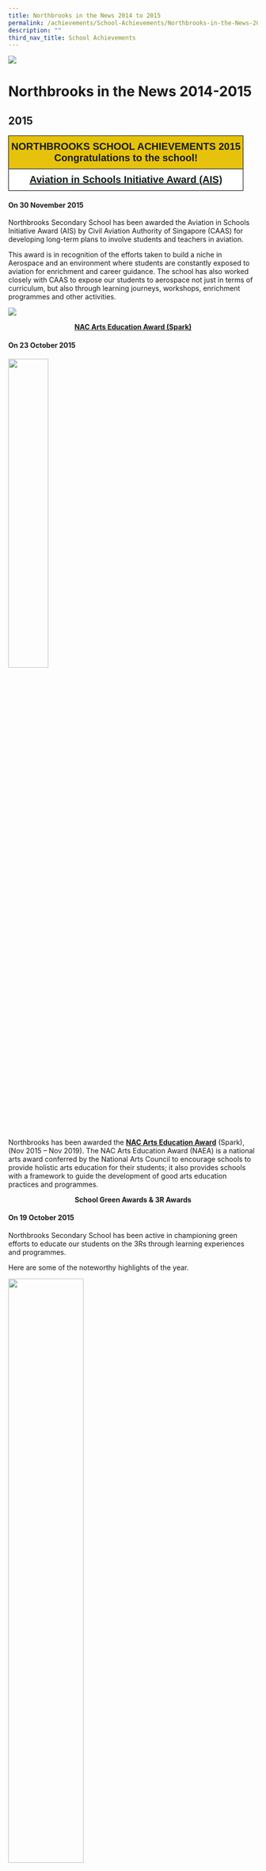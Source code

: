 ```yaml
---
title: Northbrooks in the News 2014 to 2015
permalink: /achievements/School-Achievements/Northbrooks-in-the-News-2014-2015/
description: ""
third_nav_title: School Achievements
---
```

![](/images/achievements.jpg)

Northbrooks in the News 2014-2015
=================================

2015
----

<style type="text/css">
.tg  {border-collapse:collapse;border-spacing:0;}
.tg td{border-color:black;border-style:solid;border-width:1px;font-family:Arial, sans-serif;font-size:14px;
  overflow:hidden;padding:10px 5px;word-break:normal;}
.tg th{border-color:black;border-style:solid;border-width:1px;font-family:Arial, sans-serif;font-size:14px;
  font-weight:normal;overflow:hidden;padding:10px 5px;word-break:normal;}
.tg .tg-q3by{background-color:#FFF;color:#141D1C;font-size:20px;font-weight:bold;text-align:center;text-decoration:underline;
  vertical-align:top}
.tg .tg-wvsv{background-color:#E6C20C;color:#141D1C;font-size:20px;font-weight:bold;text-align:center;vertical-align:top}
</style>
<table class="tg">
<thead>
  <tr>
    <th class="tg-wvsv"><span style="color:#141D1C">NORTHBROOKS SCHOOL ACHIEVEMENTS 2015</span><br><span style="color:#141D1C">Congratulations to the school!</span></th>
  </tr>
</thead>
<tbody>
  <tr>
    <td class="tg-q3by">Aviation in Schools Initiative Award (AIS)</td>
  </tr>
</tbody>
</table>

#### On 30 November 2015


Northbrooks Secondary School has been awarded the Aviation in Schools Initiative Award (AIS) by Civil Aviation Authority of Singapore (CAAS) for developing long-term plans to involve students and teachers in aviation.

This award is in recognition of the efforts taken to build a niche in Aerospace and an environment where students are constantly exposed to aviation for enrichment and career guidance. The school has also worked closely with CAAS to expose our students to aerospace not just in terms of curriculum, but also through learning journeys, workshops, enrichment programmes and other activities.

![](/images/ach.png)

<center> <u><b>NAC Arts Education Award (Spark)</b></u> </center>


#### On 23 October 2015

<img src="/images/NAC%20Arts%20Education%20Award%20(Spark).jpg" style="width:40%">

Northbrooks has been awarded the <u><b>NAC Arts Education Award</b></u> (Spark), (Nov 2015 – Nov 2019). The NAC Arts Education Award (NAEA) is a national arts award conferred by the National Arts Council to encourage schools to provide holistic arts education for their students; it also provides schools with a framework to guide the development of good arts education practices and programmes.


<center> <b>School Green Awards & 3R Awards</b> </center>

#### On 19 October 2015

  

Northbrooks Secondary School has been active in championing green efforts to educate our students on the 3Rs through learning experiences and programmes.  
  
Here are some of the noteworthy highlights of the year.

<img src="/images/Green.jpeg" style="width:55%">

In October 2014, Lower Secondary students learned how to make recycled flowers from plastic bags in a Values-In-Action project entitled ‘Tribute to Our Unsung Heroes’. These carnation bouquets and some handwritten messages were presented to our non-teaching and cleaning staff to show our appreciation towards them.

<img src="/images/Green2.jpeg" style="width:55%">

The Secondary 2 students designed games booths from recycled materials as part of their post-examination activities in May 2015. Students were invited to try out the games to win prizes.  
  
These efforts have been recognised at the SEC-Starhub School Green Awards (SGA) and 3R Awards this year, with Northbrooks being awarded the <b>Lotus Sustained Achievement Award</b> and the <b>Gold Award</b> respectively!


<center> <u><b>N6 Cluster Frisbee Competition</b></u> </center>


#### On 10 September 2015

<img src="/images/Green3.jpeg" style="width:240px;height:260px;margin-left:15px;" align = "right">


During the <b>N6 Cluster Sports Fiesta</b> that was held on 28th August, Northbrooks sent two teams of students and one team of teachers to compete in the Ultimate Frisbee competition.  
  

One team of students emerged  <b>CHAMPIONS</b> and the other team of students came in <b>6th out of 10</b>! Our students were truly gracious champions as they also cheered for other schools when they were playing the game. Their team spirit, fortitude in competition and graciousness certainly embodied the school values and Champion mindset that we aspire for our students to achieve.

The staff team came in 4th out of 7 teams.


<center> <u><b>SG50 Inter-Cluster Ultimate Frisbee Competition</b></u> </center>


#### On 28 May 2015

![](/images/Green4.png)

Ministry of Education's Physical Education and Sports Education Branch organized an Inter-cluster Ultimate Frisbee Competition (Youth Celebrate! Jubilee Cup) for schools on 25th May 2015.  Our cluster, N6 emerged as overall SECOND position in the North Zone! The champion team would represent the zone in the national competition against the 3 other zones.

![](/images/Green5.png)


Four of our student councillors have been training hard under the tutelage of Ms Irene Heng, HOD PE from Yio Chu Kang Secondary School and they were part of the team that came in Second!


<style type="text/css">
.tg  {border-collapse:collapse;border-spacing:0;}
.tg td{border-color:black;border-style:solid;border-width:1px;font-family:Arial, sans-serif;font-size:14px;
  overflow:hidden;padding:10px 5px;word-break:normal;}
.tg th{border-color:black;border-style:solid;border-width:1px;font-family:Arial, sans-serif;font-size:14px;
  font-weight:normal;overflow:hidden;padding:10px 5px;word-break:normal;}
.tg .tg-tzkj{font-size:100%;font-weight:bold;text-align:center;vertical-align:top}
.tg .tg-amwm{font-weight:bold;text-align:center;vertical-align:top}
.tg .tg-0lax{text-align:left;vertical-align:top}
</style>
<table class="tg">
<thead>
  <tr>
    <th class="tg-tzkj">Name</th>
    <th class="tg-amwm">Class</th>
  </tr>
</thead>
<tbody>
  <tr>
    <td class="tg-0lax">ANDI PUTRA B NORMAN</td>
    <td class="tg-0lax">3G</td>
  </tr>
  <tr>
    <td class="tg-0lax">MAS ATHIRAH BTE MAZALI</td>
    <td class="tg-0lax">3G</td>
  </tr>
  <tr>
    <td class="tg-0lax">IMRAN IMTIAZ BARAKATHULLA</td>
    <td class="tg-0lax">3T1</td>
  </tr>
  <tr>
    <td class="tg-0lax">LEUNG WEI YENG</td>
    <td class="tg-0lax">3T1</td>
  </tr>
</tbody>
</table>

<center> <u><b>Good Neighbour Award 2015</b></u> </center>

#### On 27 May 2015


<img src="/images/Green6.jpeg" style="width:240px;height:240px;margin-left:15px;" align = "right">

The Good Neighbour Award Ceremony 2015 was held on 23 May 2015, Saturday. Eleazar Zyrille Magundayao from Sec 1Empathy received the <b>Good Neighbour Award – National Award (Student Category).</b>  She has demonstrated exemplary neighbourly spirit.  Her kind deeds for her neighbours are a great inspiration for others to emulate (the full story is appended in Annex A). During this Award Ceremony, 14 National Recipients (Open and Student Category) was honoured, including Zyrille.  There will also be a week-long exhibition where the Good Neighbour Award 2015 recipients and their inspiring stories will be showcased at the HDB Community Week 2015 exhibition, from 24 May to 31 May 2015 at the HDB Hub Mall at Toa Payoh.


![](/images/Green7.png)


### 2014

<style type="text/css">
.tg  {border-collapse:collapse;border-spacing:0;}
.tg td{border-color:black;border-style:solid;border-width:1px;font-family:Arial, sans-serif;font-size:14px;
  overflow:hidden;padding:10px 5px;word-break:normal;}
.tg th{border-color:black;border-style:solid;border-width:1px;font-family:Arial, sans-serif;font-size:14px;
  font-weight:normal;overflow:hidden;padding:10px 5px;word-break:normal;}
.tg .tg-wvsv{background-color:#E6C20C;color:#141D1C;font-size:20px;font-weight:bold;text-align:center;vertical-align:top}
.tg .tg-9112{background-color:#FFF;font-size:20px;font-weight:bold;text-align:center;text-decoration:underline;vertical-align:top}
</style>
<table class="tg">
<thead>
  <tr>
    <th class="tg-wvsv"><span style="color:#141D1C">NORTHBROOKS SCHOOL ACHIEVEMENTS 2014</span><br><span style="color:#141D1C">Congratulations to the school!</span></th>
  </tr>
</thead>
<tbody>
  <tr>
    <td class="tg-9112">N3 Cluster Aesthetics Collaboration with Hougang Mall<span style="font-weight:400;color:#000"> </span></td>
  </tr>
</tbody>
</table>


#### On 19 September 2014


As part of N3 Cluster, Northbrooks Secondary School was pleased to contribute several artworks created by our students for an Art community outreach project in collaboration with Asiamalls Management Pte Ltd. The students were invited to paint on A2-sized canvases, to illustrate what the national spirit means to them. Artworks by Brooksians are among the 184 beautiful art pieces on display in the impressive three-dimensional art installation, hung from the skylight in the atrium of Hougang Mall. The massive art installation was aimed at creating for shoppers a unique experience in which they would be able to enjoy and appreciate artwork by students. The exhibits will be on display in the mall until mid-November 2014.


**Click [here](https://northbrookssec-moe-edu-sg-admin.cwp-stg.sg/qql/slot/u162/Achievements/2014-2015%20Sch%20Achievements/NE_Forte_17_Sep.jpg) to view the larger image**


<center> <u><b>YOUth Got Talent Singing Competition</b></u> </center>

#### On 25 August 2014

<img src="/images/YouthTalentIrfan.jpg" style="width:60%">


Since 2009, T-Net Club (Teens Network Club) has been organizing YOUth Got Talent Singing Competition annually to allow youths in Singapore to showcase their talents and develop self-confidence through the competition. 

This year, 2 students went for the audition. Our Brooksian, Ahmad Irfan, was 1 of the 10 finalists out of 100 over participants of the competition. On Saturday, 16 August 2014, he took part in the finals at Plaza Singapura. His charisma, popular song choice and a large amount of audience who clapped along won him the "Most Supporter Team" award.


![](/images/Youth.png)

<style type="text/css">
.tg  {border-collapse:collapse;border-spacing:0;}
.tg td{border-color:black;border-style:solid;border-width:1px;font-family:Arial, sans-serif;font-size:14px;
  overflow:hidden;padding:10px 5px;word-break:normal;}
.tg th{border-color:black;border-style:solid;border-width:1px;font-family:Arial, sans-serif;font-size:14px;
  font-weight:normal;overflow:hidden;padding:10px 5px;word-break:normal;}
.tg .tg-cmgu{background-color:#FFF;font-size:100%;font-weight:bold;text-align:center;vertical-align:top}
.tg .tg-9hzb{background-color:#FFF;font-weight:bold;text-align:center;vertical-align:top}
.tg .tg-ktyi{background-color:#FFF;text-align:left;vertical-align:top}
</style>
<table class="tg">
<thead>
  <tr>
    <th class="tg-cmgu"><span style="color:#000">S/N</span></th>
    <th class="tg-9hzb"><span style="color:#000">Name</span></th>
    <th class="tg-9hzb"><span style="color:#000">Class</span></th>
  </tr>
</thead>
<tbody>
  <tr>
    <td class="tg-ktyi"><span style="color:#000">1</span></td>
    <td class="tg-ktyi"><span style="color:#000">AHMAD IRFAN B AHMAD ZAIDI</span></td>
    <td class="tg-ktyi"><span style="color:#000">3G</span></td>
  </tr>
  <tr>
    <td class="tg-ktyi"><span style="color:#000">2</span></td>
    <td class="tg-ktyi"><span style="color:#000">TANTI NUR MUTIARA BTE ZAINAL</span></td>
    <td class="tg-ktyi"><span style="color:#000">1T</span></td>
  </tr>
</tbody>
</table>
